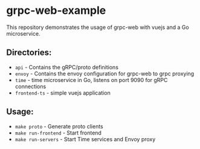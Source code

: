 # grpc-web-example

This repository demonstrates the usage of grpc-web with vuejs and a Go microservice.

## Directories:
* `api` - Contains the gRPC/proto definitions
* `envoy` - Contains the envoy configuration for grpc-web to grpc proxying
* `time` - time microservice in Go, listens on port 9090 for gRPC connections
* `frontend-ts` - simple vuejs application

## Usage:
* `make proto` - Generate proto clients
* `make run-frontend` - Start frontend
* `make run-servers` - Start Time services and Envoy proxy
